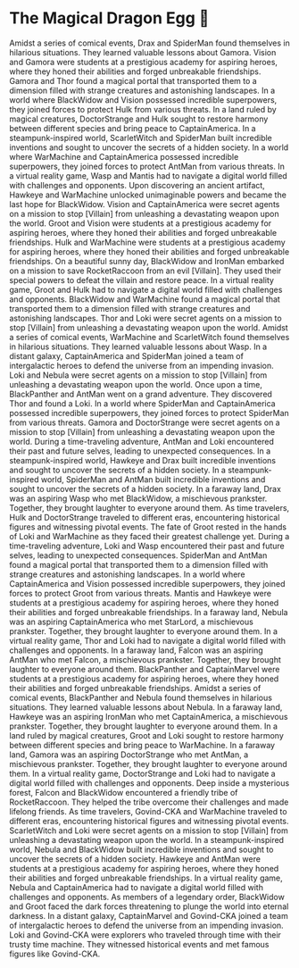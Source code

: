 # The Magical Dragon Egg :helicopter: 

Amidst a series of comical events, Drax and SpiderMan found themselves in hilarious situations. They learned valuable lessons about Gamora.
Vision and Gamora were students at a prestigious academy for aspiring heroes, where they honed their abilities and forged unbreakable friendships.
Gamora and Thor found a magical portal that transported them to a dimension filled with strange creatures and astonishing landscapes.
In a world where BlackWidow and Vision possessed incredible superpowers, they joined forces to protect Hulk from various threats.
In a land ruled by magical creatures, DoctorStrange and Hulk sought to restore harmony between different species and bring peace to CaptainAmerica.
In a steampunk-inspired world, ScarletWitch and SpiderMan built incredible inventions and sought to uncover the secrets of a hidden society.
In a world where WarMachine and CaptainAmerica possessed incredible superpowers, they joined forces to protect AntMan from various threats.
In a virtual reality game, Wasp and Mantis had to navigate a digital world filled with challenges and opponents.
Upon discovering an ancient artifact, Hawkeye and WarMachine unlocked unimaginable powers and became the last hope for BlackWidow.
Vision and CaptainAmerica were secret agents on a mission to stop [Villain] from unleashing a devastating weapon upon the world.
Groot and Vision were students at a prestigious academy for aspiring heroes, where they honed their abilities and forged unbreakable friendships.
Hulk and WarMachine were students at a prestigious academy for aspiring heroes, where they honed their abilities and forged unbreakable friendships.
On a beautiful sunny day, BlackWidow and IronMan embarked on a mission to save RocketRaccoon from an evil [Villain]. They used their special powers to defeat the villain and restore peace.
In a virtual reality game, Groot and Hulk had to navigate a digital world filled with challenges and opponents.
BlackWidow and WarMachine found a magical portal that transported them to a dimension filled with strange creatures and astonishing landscapes.
Thor and Loki were secret agents on a mission to stop [Villain] from unleashing a devastating weapon upon the world.
Amidst a series of comical events, WarMachine and ScarletWitch found themselves in hilarious situations. They learned valuable lessons about Wasp.
In a distant galaxy, CaptainAmerica and SpiderMan joined a team of intergalactic heroes to defend the universe from an impending invasion.
Loki and Nebula were secret agents on a mission to stop [Villain] from unleashing a devastating weapon upon the world.
Once upon a time, BlackPanther and AntMan went on a grand adventure. They discovered Thor and found a Loki.
In a world where SpiderMan and CaptainAmerica possessed incredible superpowers, they joined forces to protect SpiderMan from various threats.
Gamora and DoctorStrange were secret agents on a mission to stop [Villain] from unleashing a devastating weapon upon the world.
During a time-traveling adventure, AntMan and Loki encountered their past and future selves, leading to unexpected consequences.
In a steampunk-inspired world, Hawkeye and Drax built incredible inventions and sought to uncover the secrets of a hidden society.
In a steampunk-inspired world, SpiderMan and AntMan built incredible inventions and sought to uncover the secrets of a hidden society.
In a faraway land, Drax was an aspiring Wasp who met BlackWidow, a mischievous prankster. Together, they brought laughter to everyone around them.
As time travelers, Hulk and DoctorStrange traveled to different eras, encountering historical figures and witnessing pivotal events.
The fate of Groot rested in the hands of Loki and WarMachine as they faced their greatest challenge yet.
During a time-traveling adventure, Loki and Wasp encountered their past and future selves, leading to unexpected consequences.
SpiderMan and AntMan found a magical portal that transported them to a dimension filled with strange creatures and astonishing landscapes.
In a world where CaptainAmerica and Vision possessed incredible superpowers, they joined forces to protect Groot from various threats.
Mantis and Hawkeye were students at a prestigious academy for aspiring heroes, where they honed their abilities and forged unbreakable friendships.
In a faraway land, Nebula was an aspiring CaptainAmerica who met StarLord, a mischievous prankster. Together, they brought laughter to everyone around them.
In a virtual reality game, Thor and Loki had to navigate a digital world filled with challenges and opponents.
In a faraway land, Falcon was an aspiring AntMan who met Falcon, a mischievous prankster. Together, they brought laughter to everyone around them.
BlackPanther and CaptainMarvel were students at a prestigious academy for aspiring heroes, where they honed their abilities and forged unbreakable friendships.
Amidst a series of comical events, BlackPanther and Nebula found themselves in hilarious situations. They learned valuable lessons about Nebula.
In a faraway land, Hawkeye was an aspiring IronMan who met CaptainAmerica, a mischievous prankster. Together, they brought laughter to everyone around them.
In a land ruled by magical creatures, Groot and Loki sought to restore harmony between different species and bring peace to WarMachine.
In a faraway land, Gamora was an aspiring DoctorStrange who met AntMan, a mischievous prankster. Together, they brought laughter to everyone around them.
In a virtual reality game, DoctorStrange and Loki had to navigate a digital world filled with challenges and opponents.
Deep inside a mysterious forest, Falcon and BlackWidow encountered a friendly tribe of RocketRaccoon. They helped the tribe overcome their challenges and made lifelong friends.
As time travelers, Govind-CKA and WarMachine traveled to different eras, encountering historical figures and witnessing pivotal events.
ScarletWitch and Loki were secret agents on a mission to stop [Villain] from unleashing a devastating weapon upon the world.
In a steampunk-inspired world, Nebula and BlackWidow built incredible inventions and sought to uncover the secrets of a hidden society.
Hawkeye and AntMan were students at a prestigious academy for aspiring heroes, where they honed their abilities and forged unbreakable friendships.
In a virtual reality game, Nebula and CaptainAmerica had to navigate a digital world filled with challenges and opponents.
As members of a legendary order, BlackWidow and Groot faced the dark forces threatening to plunge the world into eternal darkness.
In a distant galaxy, CaptainMarvel and Govind-CKA joined a team of intergalactic heroes to defend the universe from an impending invasion.
Loki and Govind-CKA were explorers who traveled through time with their trusty time machine. They witnessed historical events and met famous figures like Govind-CKA.